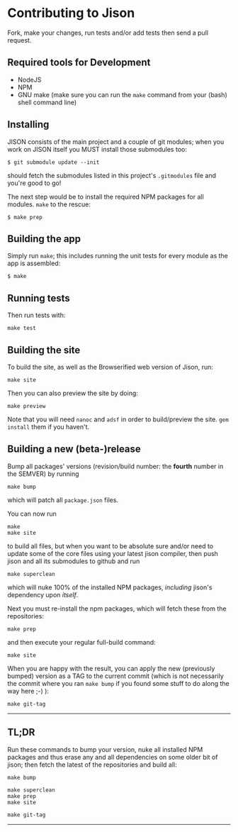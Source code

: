 Contributing to Jison
=======

Fork, make your changes, run tests and/or add tests then send a pull request.

## Required tools for Development 

- NodeJS
- NPM
- GNU make  (make sure you can run the `make` command from your (bash) shell command line)

## Installing

JISON consists of the main project and a couple of git modules; when you work on JISON itself you MUST install those submodules too:

```
$ git submodule update --init
```

should fetch the submodules listed in this project's `.gitmodules` file and you're good to go!

The next step would be to install the required NPM packages for all modules. `make` to the rescue:

```
$ make prep
```

## Building the app

Simply run `make`; this includes running the unit tests for every module as the app is assembled:

```
$ make
```

## Running tests

Then run tests with:

    make test


## Building the site

To build the site, as well as the Browserified web version of Jison, run:

    make site
    
Then you can also preview the site by doing:

    make preview
    
Note that you will need `nanoc` and `adsf` in order to build/preview the site. `gem install` them if you haven't.

## Building a new (beta-)release

Bump all packages' versions (revision/build number: the **fourth** number in the SEMVER) by running

	make bump

which will patch all `package.json` files.

You can now run

    make 
    make site

to build all files, but when you want to be absolute sure and/or need to update some of the core files using your latest jison compiler, then push jison and all its submodules to github and run

    make superclean

which will nuke 100% of the installed NPM packages, *including* jison's dependency upon *itself*.

Next you must re-install the npm packages, which will fetch these from the repositories:

	make prep

and then execute your regular full-build command:

	make site

When you are happy with the result, you can apply the new (previously bumped) version as a TAG to the current commit (which is not necessarily the commit where you ran `make bump` if you found some stuff to do along the way here ;-) ):

	make git-tag

---

## TL;DR

Run these commands to bump your version, nuke all installed NPM packages and thus erase any and all dependencies on some older bit of jison; then fetch the latest of the repositories and build all:

	make bump

	make superclean
	make prep
	make site

	make git-tag

---
